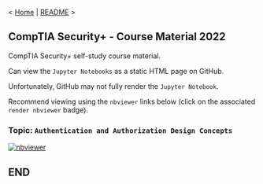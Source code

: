 < [Home](https://github.com/SeanOhAileasa) | [README](https://github.com/SeanOhAileasa/syp-authentication-and-authorization-design-concepts/blob/main/README.md) >

## CompTIA Security+ - Course Material 2022

CompTIA Security+ self-study course material.

Can view the ``Jupyter Notebooks`` as a static HTML page on GitHub.

Unfortunately, GitHub may not fully render the ``Jupyter Notebook``.

Recommend viewing using the ``nbviewer`` links below (click on the associated ``render nbviewer`` badge).

### Topic: ``Authentication and Authorization Design Concepts``

[![nbviewer](https://raw.githubusercontent.com/jupyter/design/master/logos/Badges/nbviewer_badge.svg)](https://nbviewer.jupyter.org/github/SeanOhAileasa/syp-authentication-and-authorization-design-concepts/blob/main/syp-authentication-and-authorization-design-concepts.ipynb)

## END